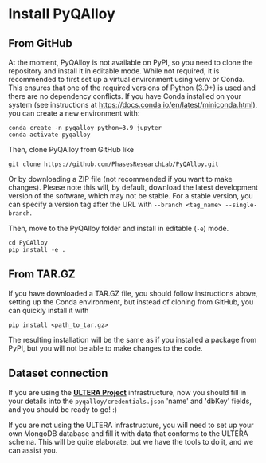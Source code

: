 # Install PyQAlloy

## From GitHub
At the moment, PyQAlloy is not available on PyPI, so you need to clone the repository and install
it in editable mode. While not required, it is recommended to first set up a virtual environment using venv or Conda. 
This ensures that one of the required versions of Python (3.9+) is used and there are no dependency conflicts. 
If you have Conda installed on your system (see instructions at https://docs.conda.io/en/latest/miniconda.html), 
you can create a new environment with:

    conda create -n pyqalloy python=3.9 jupyter
    conda activate pyqalloy

Then, clone PyQAlloy from GitHub like

    git clone https://github.com/PhasesResearchLab/PyQAlloy.git

Or by downloading a ZIP file (not recommended if you want to make changes). Please note this will, by default, download 
the latest development version of the software, which may not be stable. For a stable version, you can specify a version 
tag after the URL with `--branch <tag_name> --single-branch`.

Then, move to the PyQAlloy folder and install in editable (`-e`) mode.

    cd PyQAlloy
    pip install -e .

## From TAR.GZ

If you have downloaded a TAR.GZ file, you should follow instructions above,
setting up the Conda environment, but instead of cloning from GitHub, 
you can quickly install it with

    pip install <path_to_tar.gz>

The resulting installation will be the same as if you installed a package from 
PyPI, but you will not be able to make changes to the code.

## Dataset connection
If you are using the [**ULTERA Project**](https://ultera.org) infrastructure, now you should fill in your details into the 
`pyqalloy/credentials.json` 'name' and 'dbKey' fields, and you should be ready to go! :)

If you are not using the ULTERA infrastructure, you will need to set up your own MongoDB database and fill it with data 
that conforms to the ULTERA schema. This will be quite elaborate, but we have the tools to do it, and we can assist you. 
